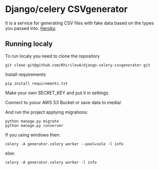 # Django/celery CSVgenerator

It is a service for generating CSV files with fake data based on the types you passed into.
[Heroku](https://djangocsvgenerator.herokuapp.com/scheme_list/)

## Running localy

To run localy you need to clone the repository
 ```
 git clone git@github.com/KhirilovA/django-celery-csvgenerator.git
 ```
 Install requirements
 ```
 pip install requirements.txt
 ```
 Make your own SECRET_KEY and put it in settings
 
 Connect to yoour AWS S3 Bucket or save data to media/
 
 And run the project applying migrations:
 ```
 python manage.py migrate
 python manage.py runserver
 ```
 If you using windows then:
 ```
 celery -A generator.celery worker --pool=solo -l info
 ```
 else:
 ```
 celery -A generator.celery worker -l info
 ```
